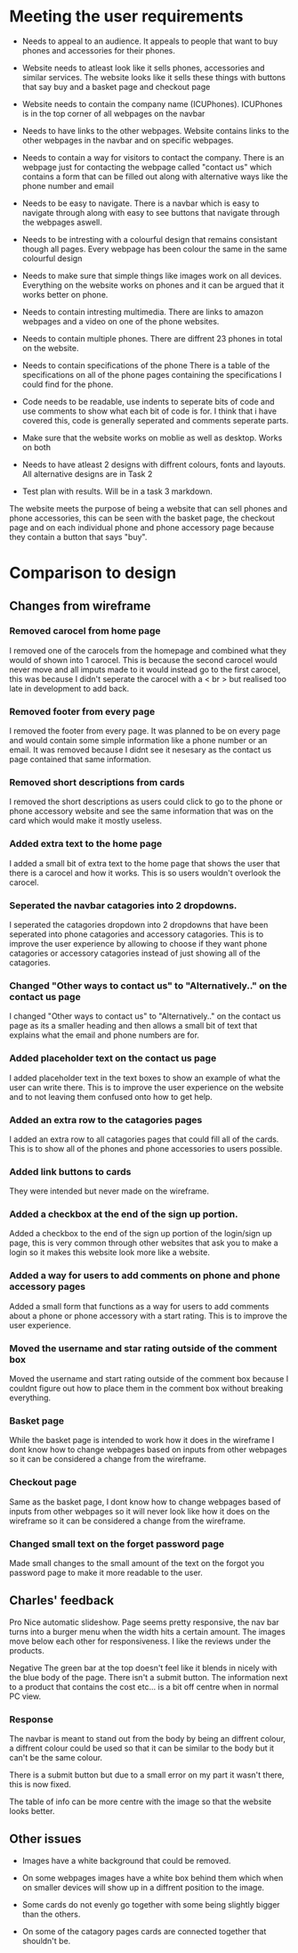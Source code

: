 # Meeting the user requirements
+ Needs to appeal to an audience.
It appeals to people that want to buy phones and accessories for their phones.

+ Website needs to atleast look like it sells phones, accessories and similar services.
The website looks like it sells these things with buttons that say buy and a basket page and checkout page

+ Website needs to contain the company name (ICUPhones).
ICUPhones is in the top corner of all webpages on the navbar

+ Needs to have links to the other webpages.
Website contains links to the other webpages in the navbar and on specific webpages.

+ Needs to contain a way for visitors to contact the company.
There is an webpage just for contacting the webpage called "contact us" which contains a form that can be filled out along with alternative ways like the phone number and email

+ Needs to be easy to navigate.
There is a navbar which is easy to navigate through along with easy to see buttons that navigate through the webpages aswell.

+ Needs to be intresting with a colourful design that remains consistant though all pages.
Every webpage has been colour the same in the same colourful design

+ Needs to make sure that simple things like images work on all devices.
Everything on the website works on phones and it can be argued that it works better on phone.

+ Needs to contain intresting multimedia.
There are links to amazon webpages and a video on one of the phone websites.

+ Needs to contain multiple phones.
There are diffrent 23 phones in total on the website.

+ Needs to contain specifications of the phone
There is a table of the specifications on all of the phone pages containing the specifications I could find for the phone.

+ Code needs to be readable, use indents to seperate bits of code and use comments to show what each bit of code is for.
I think that i have covered this, code is generally seperated and comments seperate parts.

+ Make sure that the website works on moblie as well as desktop.
Works on both

+ Needs to have atleast 2 designs with diffrent colours, fonts and layouts.
All alternative designs are in Task 2

+ Test plan with results.
Will be in a task 3 markdown.


The website meets the purpose of being a website that can sell phones and phone accessories, this can be seen with the basket page, the checkout page and on each individual phone and phone accessory page because they contain a button that says "buy".

# Comparison to design

## Changes from wireframe

### Removed carocel from home page
I removed one of the carocels from the homepage and combined what they would of shown into 1 carocel. This is because the second carocel would never move and all imputs made to it would instead go to the first carocel, this was because I didn't seperate the carocel with a < br > but realised too late in development to add back.

### Removed footer from every page
I removed the footer from every page. It was planned to be on every page and would contain some simple information like a phone number or an email. It was removed because I didnt see it nesesary as the contact us page contained that same information.

### Removed short descriptions from cards
I removed the short descriptions as users could click to go to the phone or phone accessory website and see the same information that was on the card which would make it mostly useless.

### Added extra text to the home page
I added a small bit of extra text to the home page that shows the user that there is a carocel and how it works. This is so users wouldn't overlook the carocel.

### Seperated the navbar catagories into 2 dropdowns.
I seperated the catagories dropdown into 2 dropdowns that have been seperated into phone catagories and accessory catagories. This is to improve the user experience by allowing to choose if they want phone catagories or accessory catagories instead of just showing all of the catagories.

### Changed "Other ways to contact us" to "Alternatively.." on the contact us page
I changed "Other ways to contact us" to "Alternatively.." on the contact us page as its a smaller heading and then allows a small bit of text that explains what the email and phone numbers are for.

### Added placeholder text on the contact us page
I added placeholder text in the text boxes to show an example of what the user can write there. This is to improve the user experience on the website and to not leaving them confused onto how to get help.

### Added an extra row to the catagories pages
I added an extra row to all catagories pages that could fill all of the cards. This is to show all of the phones and phone accessories to users possible.

### Added link buttons to cards
They were intended but never made on the wireframe.

### Added a checkbox at the end of the sign up portion.
Added a checkbox to the end of the sign up portion of the login/sign up page, this is very common through other websites that ask you to make a login so it makes this website look more like a website.

### Added a way for users to add comments on phone and phone accessory pages
Added a small form that functions as a way for users to add comments about a phone or phone accessory with a start rating. This is to improve the user experience.

### Moved the username and star rating outside of the comment box
Moved the username and start rating outside of the comment box because I couldnt figure out how to place them in the comment box without breaking everything.

### Basket page
While the basket page is intended to work how it does in the wireframe I dont know how to change webpages based on inputs from other webpages so it can be considered a change from the wireframe.

### Checkout page
Same as the basket page, I dont know how to change webpages based of inputs from other webpages so it will never look like how it does on the wireframe so it can be considered a change from the wireframe.

### Changed small text on the forget password page
Made small changes to the small amount of the text on the forgot you password page to make it more readable to the user.

## Charles' feedback
Pro
Nice automatic slideshow.
Page seems pretty responsive, the nav bar turns into a burger menu when the width hits a certain amount.
The images move below each other for responsiveness.
I like the reviews under the products.


Negative
The green bar at the top doesn't feel like it blends in nicely with the blue body of the page.
There isn't a submit button.
The information next to a product that contains the cost etc... is a bit off centre when in normal PC view.

### Response
The navbar is meant to stand out from the body by being an diffrent colour, a diffrent colour could be used so that it can be similar to the body but it can't be the same colour.

There is a submit button but due to a small error on my part it wasn't there, this is now fixed.

The table of info can be more centre with the image so that the website looks better.

## Other issues
- Images have a white background that could be removed.

- On some webpages images have a white box behind them which when on smaller devices will show up in a diffrent position to the image.

- Some cards do not evenly go together with some being slightly bigger than the others.

- On some of the catagory pages cards are connected together that shouldn't be.